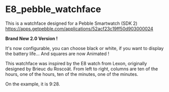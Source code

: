 E8_pebble_watchface
===================

This is a watchface designed for a Pebble Smartwatch (SDK 2)
<url>https://apps.getpebble.com/applications/52acf23c19ff50d903000024</url>

<p>
<b>Brand New 2.0 Version !</b>
</p>

It's now configurable, you can choose black or white, if you want to display the battery life...
And squares are now Animated !

This watchface was inspired by the E8 watch from Lexon, originally designed by Brieuc du Roscoät.
From left to right, columns are ten of the hours, one of the hours, ten of the minutes, one of the minutes.

On the example, it is 9:28.
